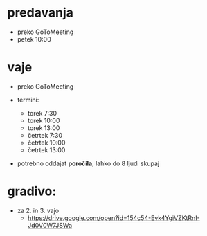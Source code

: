
# predavanja
- preko GoToMeeting
- petek 10:00

# vaje
- preko GoToMeeting
- termini:
	- torek  7:30
	- torek 10:00
	- torek 13:00
	- četrtek  7:30
	- četrtek 10:00
	- četrtek 13:00

- potrebno oddajat **poročila**, lahko do 8 ljudi skupaj


# gradivo:
- za 2. in 3. vajo
	- https://drive.google.com/open?id=154c54-Evk4YgiVZKtRnI-Jd0V0W7JSWa 

